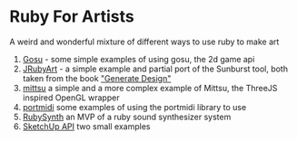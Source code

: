 # Ruby For Artists

A weird and wonderful mixture of different ways to use ruby to make art

1. [Gosu](gosu/) - some simple examples of using gosu, the 2d game api
1. [JRubyArt](jruby_art/) - a simple example and partial port of the Sunburst tool, both taken from the book ["Generate Design"](http://www.generative-gestaltung.de/)
1. [mittsu](mittsu/) a simple and a more complex example of Mittsu, the ThreeJS inspired OpenGL wrapper
1. [portmidi](portmidi/) some examples of using the portmidi library to use
1. [RubySynth](rubysynth/) an MVP of a ruby sound synthesizer system
1. [SketchUp API](sketchup_api/) two small examples 
